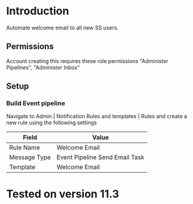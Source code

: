 # Introduction

Automate welcome email to all new SS users.

## Permissions

Account creating this requires these role permissions "Administer Pipelines", "Administer Inbox"

## Setup

### Build Event pipeline
Navigate to Admin | Notification Rules and templates | Rules and create a new rule using the following settings

| Field       | Value                                                                                           |
| ----------- | ----------------------------------------------------------------------------------------------- |
| Rule Name   | Welcome Email                                                                     |
| Message Type | Event Pipeline Send Email Task                                               |
| Template    | Welcome Email                                                                                      |



# Tested on version 11.3
